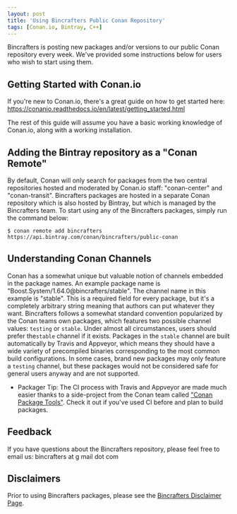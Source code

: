 ```yaml
---
layout: post
title: 'Using Bincrafters Public Conan Repository'
tags: [Conan.io, Bintray, C++]
---
```


Bincrafters is posting new packages and/or versions to our public Conan repository every week. We've provided some instructions below for users who wish to start using them. 

## Getting Started with Conan.io
If you're new to Conan.io, there's a great guide on how to get started here: 
https://conanio.readthedocs.io/en/latest/getting_started.html

The rest of this guide will assume you have a basic working knowledge of Conan.io, along with a working installation. 

## Adding the Bintray repository as a "Conan Remote"
By default, Conan will only search for packages from the two central repositories hosted and moderated by Conan.io staff: "conan-center" and "conan-transit".  Bincrafters packages are hosted in a separate Conan repository which is also hosted by Bintray, but which is managed by the Bincrafters team.  To start using any of the Bincrafters packages, simply run the command below:

	$ conan remote add bincrafters https://api.bintray.com/conan/bincrafters/public-conan

## Understanding Conan Channels
Conan has a somewhat unique but valuable notion of channels embedded in the package names.  An example package name is "Boost.System/1.64.0@bincrafters/stable".  The channel name in this example is "stable".  This is a required field for every package, but it's a completely arbitrary string meaning that authors can put whatever they want.  Bincrafters follows a somewhat standard convention popularized by the Conan teams own packages, which features two possible channel values:  `testing` or `stable`.   Under almost all circumstances, users should prefer the`stable` channel if it exists.  Packages in the `stable` channel are built automatically by Travis and Appveyor, which means they should have a wide variety of precompiled binaries corresponding to the most common build configurations.  In some cases, brand new packages may only feature a `testing` channel, but these packages would not be considered safe for general users anyway and are not supported.  

* Packager Tip: The CI process with Travis and Appveyor are made much easier thanks to a side-project from the Conan team called ["Conan Package Tools"](https://github.com/conan-io/conan-package-tools). Check it out if you've used CI before and plan to build packages. 

## Feedback
If you have questions about the Bincrafters repository, please feel free to email us: bincrafters at g mail dot com

## Disclaimers
Prior to using Bincrafters packages, please see the [Bincrafters Disclaimer Page](https://bincrafters.github.io/2017/05/01/bincrafters-package-disclaimers.md). 